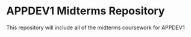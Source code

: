 <h1>APPDEV1 Midterms Repository</h1>
<p>This repository will include all of the midterms coursework for APPDEV1</p>
